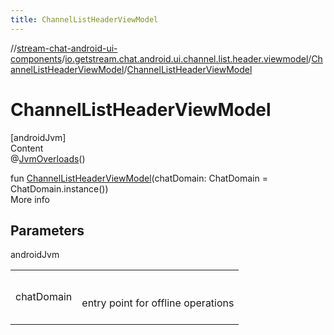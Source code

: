 ```yaml
---
title: ChannelListHeaderViewModel
---
```

//[stream-chat-android-ui-components](../../../index.md)/[io.getstream.chat.android.ui.channel.list.header.viewmodel](../index.md)/[ChannelListHeaderViewModel](index.md)/[ChannelListHeaderViewModel](ChannelListHeaderViewModel.md)



# ChannelListHeaderViewModel  
[androidJvm]  
Content  
@[JvmOverloads](https://kotlinlang.org/api/latest/jvm/stdlib/kotlin.jvm/-jvm-overloads/index.html)()  
  
fun [ChannelListHeaderViewModel](ChannelListHeaderViewModel.md)(chatDomain: ChatDomain = ChatDomain.instance())  
More info  


## Parameters  
  
androidJvm  
  
| | |
|---|---|
| <a name="io.getstream.chat.android.ui.channel.list.header.viewmodel/ChannelListHeaderViewModel/ChannelListHeaderViewModel/#io.getstream.chat.android.livedata.ChatDomain/PointingToDeclaration/"></a>chatDomain| <a name="io.getstream.chat.android.ui.channel.list.header.viewmodel/ChannelListHeaderViewModel/ChannelListHeaderViewModel/#io.getstream.chat.android.livedata.ChatDomain/PointingToDeclaration/"></a><br/><br/>entry point for offline operations<br/><br/>|
  
  



